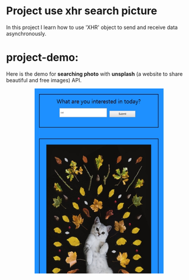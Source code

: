 # Project use xhr search picture

In this project I learn how to use 'XHR' object to send and receive data asynchronously.

# project-demo:
Here is the demo for **searching photo** with **unsplash** (a website to share beautiful and free images) API.


<div  align="center">
<img src="./demo.jpg" width = "350" height = "500" alt="图片名称" align=center />
</div>
